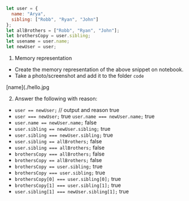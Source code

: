 ```js
let user = {
  name: "Arya",
  sibling: ["Robb", "Ryan", "John"]
};
let allBrothers = ["Robb", "Ryan", "John"];
let brothersCopy = user.sibling;
let usename = user.name;
let newUser = user;
```

1. Memory representation

- Create the memory representation of the above snippet on notebook.
- Take a photo/screenshot and add it to the folder `code`

[name](./hello.jpg

<!-- To add this image here use ![name](./hello.jpg) -->

2. Answer the following with reason:

- `user == newUser;` // output and reason
  true
- `user === newUser;`
  true
  `user.name === newUser.name;`
  true
- `user.name == newUser.name;`
  false
- `user.sibling == newUser.sibling;`
  true
- `user.sibling === newUser.sibling;`
  true
- `user.sibling == allBrothers;`
  false
- `user.sibling === allBrothers;`
  false
- `brothersCopy === allBrothers;`
  false
- `brothersCopy == allBrothers;`
  false
- `brothersCopy == user.sibling;`
  true
- `brothersCopy === user.sibling;`
  true
- `brothersCopy[0] === user.sibling[0];`
  true
- `brothersCopy[1] === user.sibling[1];`
  true
- `user.sibling[1] === newUser.sibling[1];`
  true
